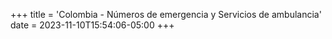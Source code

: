 +++
title = 'Colombia - Números de emergencia y Servicios de ambulancia'
date = 2023-11-10T15:54:06-05:00
+++
